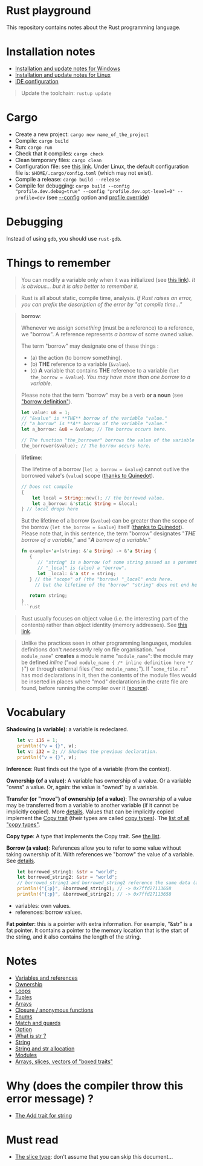 # Rust playground

This repository contains notes about the Rust programming language.

# Installation notes

* [Installation and update notes for Windows](doc/installation-windows.md)
* [Installation and update notes for Linux](doc/installation-linux.md)
* [IDE configuration](doc/ide.md)

> Update the toolchain: `rustup update`

# Cargo

* Create a new project: `cargo new name_of_the_project`
* Compile: `cargo build`
* Run: `cargo run`
* Check that it compiles: `cargo check`
* Clean temporary files: `cargo clean`
* Configuration file: see [this link](https://doc.rust-lang.org/cargo/reference/config.html#hierarchical-structure).
  Under Linux, the default configuration file is: `$HOME/.cargo/config.toml` (which may not exist). 
* Compile a release: `cargo build --release`
* Compile for debugging: `cargo build --config "profile.dev.debug=true" --config "profile.dev.opt-level=0" --profile=dev` 
  (see [--config](https://doc.rust-lang.org/cargo/reference/config.html#command-line-overrides) option and [profile override](https://doc.rust-lang.org/cargo/reference/config.html#profile))
  
# Debugging

Instead of using `gdb`, you should use `rust-gdb`.

# Things to remember

> You can modify a variable only when it was initialized (see [this link](https://stackoverflow.com/questions/53471996/why-does-the-rust-compiler-give-an-uninitialized-variable-error-when-initializin)). 
> _It is obvious... but it is also better to remember it._

> Rust is all about static, compile time, analysis. _If Rust raises an error, 
> you can prefix the description of the error by "at compile time..."_

> **borrow**:
>
> Whenever we assign _something_ (must be a reference) to a reference, we "borrow". A reference represents _a borrow_ of some owned value.
>
> The term "borrow" may designate one of these things :
>
> * (a) the action (to borrow something).
> * (b) **THE** reference to a variable (`&value`).
> * (c) **A** variable that contains **THE** reference to a variable (`let the_borrow = &value`). _You may have more than one borrow to a variable_.
>
> Please note that the term "borrow" may be a verb **or a noun** (see ["borrow definition"](https://www.dictionary.com/browse/borrow)).
>
> ```rust
> let value: u8 = 1;
> // "&value" is **THE** borrow of the variable "value."
> // "a_borrow" is **A** borrow of the variable "value."
> let a_borrow: &u8 = &value; // The borrow occurs here.
>
> // The function "the_borrower" borrows the value of the variable "value."
> the_borrower(&value); // The borrow occurs here.
> ```

> **lifetime**:
>
> The lifetime of a borrow (`let a_borrow = &value`) cannot outlive the borrowed value's (`value`) scope ([thanks to Quinedot](https://users.rust-lang.org/t/lifetime-and-generic-in-plain-english/87877/6)).
>
> ```rust
> // Does not compile
> {
>     let local = String::new(); // the borrowed value.
>     let a_borrow: &'static String = &local;
> } // local drops here
> ```
>
> But the lifetime of a borrow (`&value`) can be greater than the scope of the borrow (`let the_borrow = &value`) itself ([thanks to Quinedot](https://users.rust-lang.org/t/lifetime-and-generic-in-plain-english/87877/6)). Please note that, in this sentence, the term "borrow" designates "_**THE** borrow of a variable_," and "_**A** borrow of a variable_."
>
> ```rust
> fn example<'a>(string: &'a String) -> &'a String {
>    {
>       // "string" is a borrow (of some string passed as a parameter to the function).
>       // "_local" is (also) a "borrow".
>       let _local: &'a str = string;
>    } // the "scope" of (the "borrow) "_local" ends here.
>      // but the lifetime of the "borrow" "string" does not end here.
>
>    return string;
> }
> ```rust

> Rust usually focuses on object value (i.e. the interesting part of the contents)
> rather than object identity (memory addresses). See [this link](https://stackoverflow.com/questions/27852613/why-does-printing-a-pointer-print-the-same-thing-as-printing-the-dereferenced-po).

> Unlike the practices seen in other programming languages, modules definitions don't _necessarily_ rely on file organisation. "`mod module_name`" **creates** a module name "`module_name`": the module may be defined _inline_ ("`mod module_name { /* inline definition here */ }`") or through external files ("`mod module_name;`"). If "`some_file.rs`" has mod declarations in it, then the contents of the module files would be inserted in places where "mod" declarations in the crate file are found, before running the compiler over it ([source](https://doc.rust-lang.org/rust-by-example/crates.html)).



# Vocabulary

**Shadowing (a variable)**: a variable is redeclared.

```rust
    let v: i16 = 1;
    println!("v = {}", v);
    let v: i32 = 2; // Shadows the previous declaration.
    println!("v = {}", v);
```

**Inference**: Rust finds out the type of a variable (from the context).

**Ownership (of a value)**: A variable has ownership of a value. Or a variable "owns" a value. Or, again:
the value is "owned" by a variable.

**Transfer (or "move") of ownership (of a value)**: The ownership of a value may be transferred from a variable to 
another variable (if it cannot be implicitly copied). More [details](doc/ownership.md#ownership-movedtransferred-or-not-).
Values that can be implicitly copied implement the [Copy trait](https://doc.rust-lang.org/std/marker/trait.Copy.html)
(their types are called [copy types](https://dhghomon.github.io/easy_rust/Chapter_19.html)).
The [list of all "copy types"](https://doc.rust-lang.org/std/marker/trait.Copy.html#implementors).

**Copy type**: A type that implements the Copy trait. See [the list](https://doc.rust-lang.org/std/marker/trait.Copy.html#implementors).

**Borrow (a value)**: References allow you to refer to some value without taking ownership of it. With references we 
"borrow" the value of a variable. See [details](doc/ownership.md#references).

```rust
    let borrowed_string1: &str = "world";
    let borrowed_string2: &str = "world";
    // borrowed_string1 and borrowed_string2 reference the same data (at address 0x7ffd27113658).
    println!("{:p}", &borrowed_string1); // -> 0x7ffd27113658
    println!("{:p}", &borrowed_string2); // -> 0x7ffd27113658
```

* variables: own values.
* references: borrow values.

**Fat pointer**: this is a pointer with extra information. For example, "&str" is a fat pointer. 
It contains a pointer to the memory location that is the start of the string, and it also contains the length of the string.


# Notes

* [Variables and references](doc/variables.md)
* [Ownership](doc/ownership.md)
* [Loops](doc/loop.md)
* [Tuples](doc/tuple.md)
* [Arrays](doc/array.md)
* [Closure / anonymous functions](doc/closure.md)
* [Enums](doc/enum.md)
* [Match and guards](doc/match.md)
* [Option](doc/option.md)
* [What is str ?](doc/str.md)
* [String](doc/string.md)
* [String and str allocation](doc/string-str-alloc.md)
* [Modules](modules/README.md)
* [Arrays, slices, vectors of "boxed traits"](doc/boxed-traits.md)

# Why (does the compiler throw this error message) ?

* [The Add trait for string](doc/why/add.md)

# Must read

* [The slice type](https://doc.rust-lang.org/book/ch04-03-slices.html): don't assume that you can skip this document...

